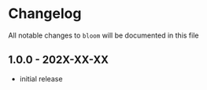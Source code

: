 # Changelog

All notable changes to `bloom` will be documented in this file

## 1.0.0 - 202X-XX-XX

- initial release
